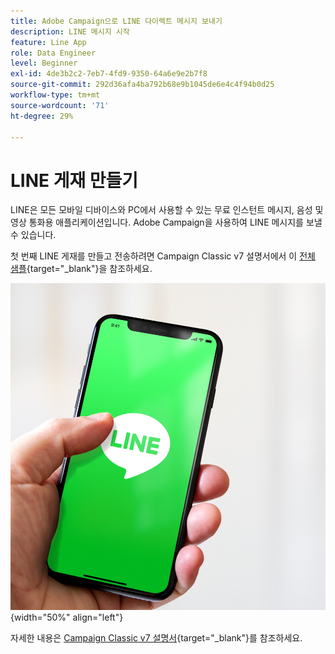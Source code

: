 ```yaml
---
title: Adobe Campaign으로 LINE 다이렉트 메시지 보내기
description: LINE 메시지 시작
feature: Line App
role: Data Engineer
level: Beginner
exl-id: 4de3b2c2-7eb7-4fd9-9350-64a6e9e2b7f8
source-git-commit: 292d36afa4ba792b68e9b1045de6e4c4f94b0d25
workflow-type: tm+mt
source-wordcount: '71'
ht-degree: 29%

---
```


# LINE 게재 만들기

LINE은 모든 모바일 디바이스와 PC에서 사용할 수 있는 무료 인스턴트 메시지, 음성 및 영상 통화용 애플리케이션입니다. Adobe Campaign을 사용하여 LINE 메시지를 보낼 수 있습니다.

첫 번째 LINE 게재를 만들고 전송하려면 Campaign Classic v7 설명서에서 이 [전체 샘플](https://experienceleague.adobe.com/docs/campaign-classic/using/sending-messages/line-channel.html?lang=ko#example--create-and-send-a-personalized-line-message){target="_blank"}을 참조하세요.

![](../assets/do-not-localize/LINE-msg.jpeg){width="50%" align="left"}

자세한 내용은 [Campaign Classic v7 설명서](https://experienceleague.adobe.com/docs/campaign-classic/using/sending-messages/line-channel.html?lang=ko){target="_blank"}를 참조하세요.

